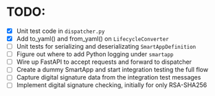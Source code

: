 # TODO:

- [x] Unit test code in `dispatcher.py`
- [x] Add to_yaml() and from_yaml() on `LifecycleConverter`
- [ ] Unit tests for serializing and deserializating `SmartAppDefinition`
- [ ] Figure out where to add Python logging under `smartapp`
- [ ] Wire up FastAPI to accept requests and forward to dispatcher
- [ ] Create a dummy SmartApp and start integration testing the full flow
- [ ] Capture digital signature data from the integration test messages
- [ ] Implement digital signature checking, initially for only RSA-SHA256

